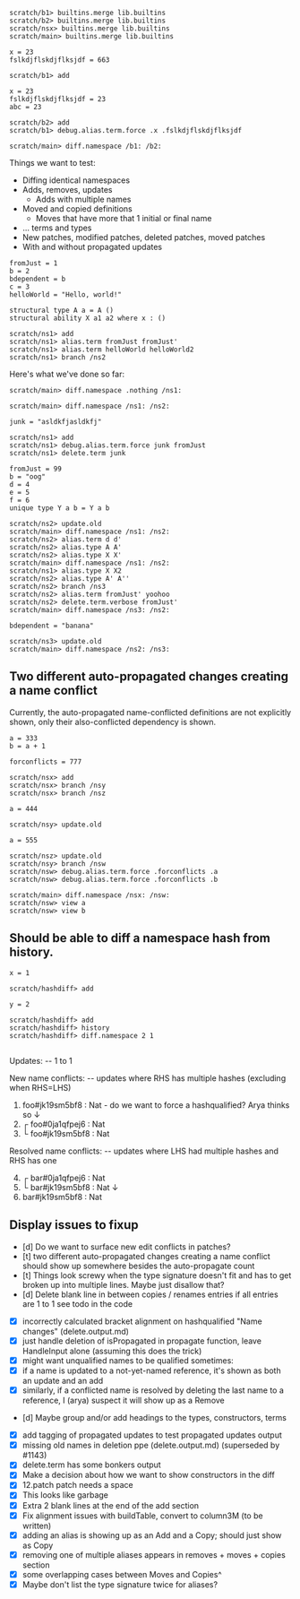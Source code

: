 ```ucm:hide
scratch/b1> builtins.merge lib.builtins
scratch/b2> builtins.merge lib.builtins
scratch/nsx> builtins.merge lib.builtins
scratch/main> builtins.merge lib.builtins
```

```unison:hide
x = 23
fslkdjflskdjflksjdf = 663
```

```ucm
scratch/b1> add
```

```unison:hide
x = 23
fslkdjflskdjflksjdf = 23
abc = 23
```

```ucm
scratch/b2> add
scratch/b1> debug.alias.term.force .x .fslkdjflskdjflksjdf
```

```ucm
scratch/main> diff.namespace /b1: /b2:
```
Things we want to test:

* Diffing identical namespaces
* Adds, removes, updates
  * Adds with multiple names
* Moved and copied definitions
  * Moves that have more that 1 initial or final name
* ... terms and types
* New patches, modified patches, deleted patches, moved patches
* With and without propagated updates

```unison:hide
fromJust = 1
b = 2
bdependent = b
c = 3
helloWorld = "Hello, world!"

structural type A a = A ()
structural ability X a1 a2 where x : ()
```

```ucm
scratch/ns1> add
scratch/ns1> alias.term fromJust fromJust'
scratch/ns1> alias.term helloWorld helloWorld2
scratch/ns1> branch /ns2
```

Here's what we've done so far:

```ucm:error
scratch/main> diff.namespace .nothing /ns1:
```

```ucm:error
scratch/main> diff.namespace /ns1: /ns2:
```

```unison:hide
junk = "asldkfjasldkfj"
```

```ucm
scratch/ns1> add
scratch/ns1> debug.alias.term.force junk fromJust
scratch/ns1> delete.term junk
```

```unison:hide
fromJust = 99
b = "oog"
d = 4
e = 5
f = 6
unique type Y a b = Y a b
```

```ucm
scratch/ns2> update.old
scratch/main> diff.namespace /ns1: /ns2:
scratch/ns2> alias.term d d'
scratch/ns2> alias.type A A'
scratch/ns2> alias.type X X'
scratch/main> diff.namespace /ns1: /ns2:
scratch/ns1> alias.type X X2
scratch/ns2> alias.type A' A''
scratch/ns2> branch /ns3
scratch/ns2> alias.term fromJust' yoohoo
scratch/ns2> delete.term.verbose fromJust'
scratch/main> diff.namespace /ns3: /ns2:
```
```unison:hide
bdependent = "banana"
```
```ucm
scratch/ns3> update.old
scratch/main> diff.namespace /ns2: /ns3:
```


## Two different auto-propagated changes creating a name conflict

Currently, the auto-propagated name-conflicted definitions are not explicitly
shown, only their also-conflicted dependency is shown.

```unison:hide
a = 333
b = a + 1

forconflicts = 777
```

```ucm
scratch/nsx> add
scratch/nsx> branch /nsy
scratch/nsx> branch /nsz
```

```unison:hide
a = 444
```

```ucm
scratch/nsy> update.old
```

```unison:hide
a = 555
```

```ucm
scratch/nsz> update.old
scratch/nsy> branch /nsw
scratch/nsw> debug.alias.term.force .forconflicts .a
scratch/nsw> debug.alias.term.force .forconflicts .b
```

```ucm
scratch/main> diff.namespace /nsx: /nsw:
scratch/nsw> view a
scratch/nsw> view b
```

## Should be able to diff a namespace hash from history.

```unison
x = 1
```

```ucm
scratch/hashdiff> add
```

```unison
y = 2
```

```ucm
scratch/hashdiff> add
scratch/hashdiff> history
scratch/hashdiff> diff.namespace 2 1
```

##

Updates:  -- 1 to 1

New name conflicts: -- updates where RHS has multiple hashes (excluding when RHS=LHS)

  1. foo#jk19sm5bf8 : Nat - do we want to force a hashqualified? Arya thinks so
     ↓
  2. ┌ foo#0ja1qfpej6 : Nat
  3. └ foo#jk19sm5bf8 : Nat

Resolved name conflicts: -- updates where LHS had multiple hashes and RHS has one

  4. ┌ bar#0ja1qfpej6 : Nat
  5. └ bar#jk19sm5bf8 : Nat
     ↓
  6. bar#jk19sm5bf8 : Nat

## Display issues to fixup

- [d] Do we want to surface new edit conflicts in patches?
- [t] two different auto-propagated changes creating a name conflict should show
      up somewhere besides the auto-propagate count
- [t] Things look screwy when the type signature doesn't fit and has to get broken
      up into multiple lines. Maybe just disallow that?
- [d] Delete blank line in between copies / renames entries if all entries are 1 to 1
      see todo in the code
- [x] incorrectly calculated bracket alignment on hashqualified "Name changes"  (delete.output.md)
- [x] just handle deletion of isPropagated in propagate function, leave HandleInput alone (assuming this does the trick)
- [x] might want unqualified names to be qualified sometimes:
- [x] if a name is updated to a not-yet-named reference, it's shown as both an update and an add
- [x] similarly, if a conflicted name is resolved by deleting the last name to
      a reference, I (arya) suspect it will show up as a Remove
- [d] Maybe group and/or add headings to the types, constructors, terms
- [x] add tagging of propagated updates to test propagated updates output
- [x] missing old names in deletion ppe (delete.output.md)  (superseded by \#1143)
- [x] delete.term has some bonkers output
- [x] Make a decision about how we want to show constructors in the diff
- [x] 12.patch patch needs a space
- [x] This looks like garbage
- [x] Extra 2 blank lines at the end of the add section
- [x] Fix alignment issues with buildTable, convert to column3M (to be written)
- [x] adding an alias is showing up as an Add and a Copy; should just show as Copy
- [x] removing one of multiple aliases appears in removes + moves + copies section
- [x] some overlapping cases between Moves and Copies^
- [x] Maybe don't list the type signature twice for aliases?
